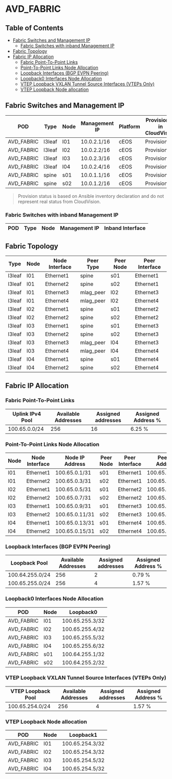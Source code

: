 # AVD_FABRIC

## Table of Contents

- [Fabric Switches and Management IP](#fabric-switches-and-management-ip)
  - [Fabric Switches with inband Management IP](#fabric-switches-with-inband-management-ip)
- [Fabric Topology](#fabric-topology)
- [Fabric IP Allocation](#fabric-ip-allocation)
  - [Fabric Point-To-Point Links](#fabric-point-to-point-links)
  - [Point-To-Point Links Node Allocation](#point-to-point-links-node-allocation)
  - [Loopback Interfaces (BGP EVPN Peering)](#loopback-interfaces-bgp-evpn-peering)
  - [Loopback0 Interfaces Node Allocation](#loopback0-interfaces-node-allocation)
  - [VTEP Loopback VXLAN Tunnel Source Interfaces (VTEPs Only)](#vtep-loopback-vxlan-tunnel-source-interfaces-vteps-only)
  - [VTEP Loopback Node allocation](#vtep-loopback-node-allocation)

## Fabric Switches and Management IP

| POD | Type | Node | Management IP | Platform | Provisioned in CloudVision | Serial Number |
| --- | ---- | ---- | ------------- | -------- | -------------------------- | ------------- |
| AVD_FABRIC | l3leaf | l01 | 10.0.2.1/16 | cEOS | Provisioned | - |
| AVD_FABRIC | l3leaf | l02 | 10.0.2.2/16 | cEOS | Provisioned | - |
| AVD_FABRIC | l3leaf | l03 | 10.0.2.3/16 | cEOS | Provisioned | - |
| AVD_FABRIC | l3leaf | l04 | 10.0.2.4/16 | cEOS | Provisioned | - |
| AVD_FABRIC | spine | s01 | 10.0.1.1/16 | cEOS | Provisioned | - |
| AVD_FABRIC | spine | s02 | 10.0.1.2/16 | cEOS | Provisioned | - |

> Provision status is based on Ansible inventory declaration and do not represent real status from CloudVision.

### Fabric Switches with inband Management IP

| POD | Type | Node | Management IP | Inband Interface |
| --- | ---- | ---- | ------------- | ---------------- |

## Fabric Topology

| Type | Node | Node Interface | Peer Type | Peer Node | Peer Interface |
| ---- | ---- | -------------- | --------- | ----------| -------------- |
| l3leaf | l01 | Ethernet1 | spine | s01 | Ethernet1 |
| l3leaf | l01 | Ethernet2 | spine | s02 | Ethernet1 |
| l3leaf | l01 | Ethernet3 | mlag_peer | l02 | Ethernet3 |
| l3leaf | l01 | Ethernet4 | mlag_peer | l02 | Ethernet4 |
| l3leaf | l02 | Ethernet1 | spine | s01 | Ethernet2 |
| l3leaf | l02 | Ethernet2 | spine | s02 | Ethernet2 |
| l3leaf | l03 | Ethernet1 | spine | s01 | Ethernet3 |
| l3leaf | l03 | Ethernet2 | spine | s02 | Ethernet3 |
| l3leaf | l03 | Ethernet3 | mlag_peer | l04 | Ethernet3 |
| l3leaf | l03 | Ethernet4 | mlag_peer | l04 | Ethernet4 |
| l3leaf | l04 | Ethernet1 | spine | s01 | Ethernet4 |
| l3leaf | l04 | Ethernet2 | spine | s02 | Ethernet4 |

## Fabric IP Allocation

### Fabric Point-To-Point Links

| Uplink IPv4 Pool | Available Addresses | Assigned addresses | Assigned Address % |
| ---------------- | ------------------- | ------------------ | ------------------ |
| 100.65.0.0/24 | 256 | 16 | 6.25 % |

### Point-To-Point Links Node Allocation

| Node | Node Interface | Node IP Address | Peer Node | Peer Interface | Peer IP Address |
| ---- | -------------- | --------------- | --------- | -------------- | --------------- |
| l01 | Ethernet1 | 100.65.0.1/31 | s01 | Ethernet1 | 100.65.0.0/31 |
| l01 | Ethernet2 | 100.65.0.3/31 | s02 | Ethernet1 | 100.65.0.2/31 |
| l02 | Ethernet1 | 100.65.0.5/31 | s01 | Ethernet2 | 100.65.0.4/31 |
| l02 | Ethernet2 | 100.65.0.7/31 | s02 | Ethernet2 | 100.65.0.6/31 |
| l03 | Ethernet1 | 100.65.0.9/31 | s01 | Ethernet3 | 100.65.0.8/31 |
| l03 | Ethernet2 | 100.65.0.11/31 | s02 | Ethernet3 | 100.65.0.10/31 |
| l04 | Ethernet1 | 100.65.0.13/31 | s01 | Ethernet4 | 100.65.0.12/31 |
| l04 | Ethernet2 | 100.65.0.15/31 | s02 | Ethernet4 | 100.65.0.14/31 |

### Loopback Interfaces (BGP EVPN Peering)

| Loopback Pool | Available Addresses | Assigned addresses | Assigned Address % |
| ------------- | ------------------- | ------------------ | ------------------ |
| 100.64.255.0/24 | 256 | 2 | 0.79 % |
| 100.65.255.0/24 | 256 | 4 | 1.57 % |

### Loopback0 Interfaces Node Allocation

| POD | Node | Loopback0 |
| --- | ---- | --------- |
| AVD_FABRIC | l01 | 100.65.255.3/32 |
| AVD_FABRIC | l02 | 100.65.255.4/32 |
| AVD_FABRIC | l03 | 100.65.255.5/32 |
| AVD_FABRIC | l04 | 100.65.255.6/32 |
| AVD_FABRIC | s01 | 100.64.255.1/32 |
| AVD_FABRIC | s02 | 100.64.255.2/32 |

### VTEP Loopback VXLAN Tunnel Source Interfaces (VTEPs Only)

| VTEP Loopback Pool | Available Addresses | Assigned addresses | Assigned Address % |
| ------------------ | ------------------- | ------------------ | ------------------ |
| 100.65.254.0/24 | 256 | 4 | 1.57 % |

### VTEP Loopback Node allocation

| POD | Node | Loopback1 |
| --- | ---- | --------- |
| AVD_FABRIC | l01 | 100.65.254.3/32 |
| AVD_FABRIC | l02 | 100.65.254.3/32 |
| AVD_FABRIC | l03 | 100.65.254.5/32 |
| AVD_FABRIC | l04 | 100.65.254.5/32 |
